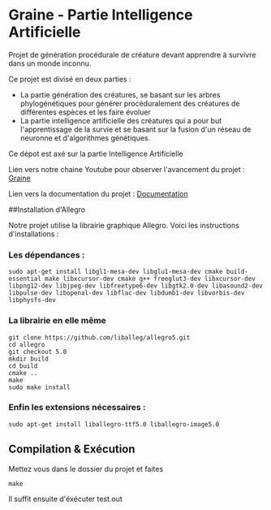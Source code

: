 # Graine - Partie Intelligence Artificielle

Projet de génération procédurale de créature devant apprendre à survivre dans un monde inconnu.

Ce projet est divisé en deux parties :
- La partie génération des créatures, se basant sur les arbres phylogénétiques pour générer procéduralement des créatures de différentes espèces et les faire évoluer
- La partie intelligence artificielle des créatures qui a pour but l'apprentissage de la survie et se basant sur la fusion d'un réseau de neuronne et d'algorithmes génétiques.

Ce dépot est axé sur la partie Intelligence Artificielle

Lien vers notre chaine Youtube pour observer l'avancement du projet :
[Graine](https://www.youtube.com/channel/UCm7d0uD_0_0Cycn0mbER40A)

Lien vers la documentation du projet :
[Documentation](http://graine.lepesant.me)

##Installation d'Allegro

Notre projet utilise la librairie graphique Allegro. Voici les instructions d'installations :

### Les dépendances :
```shell
sudo apt-get install libgl1-mesa-dev libglu1-mesa-dev cmake build-essential make libxcursor-dev cmake g++ freeglut3-dev libxcursor-dev libpng12-dev libjpeg-dev libfreetype6-dev libgtk2.0-dev libasound2-dev libpulse-dev libopenal-dev libflac-dev libdumb1-dev libvorbis-dev libphysfs-dev
```
### La librairie en elle même
```shell
git clone https://github.com/liballeg/allegro5.git
cd allegro
git checkout 5.0
mkdir build
cd build
cmake ..
make
sudo make install
```
### Enfin les extensions nécessaires :
```shell
sudo apt-get install liballegro-ttf5.0 liballegro-image5.0
```

## Compilation & Exécution
Mettez vous dans le dossier du projet et faites
```shell
make
```
Il suffit ensuite d'éxécuter test.out
